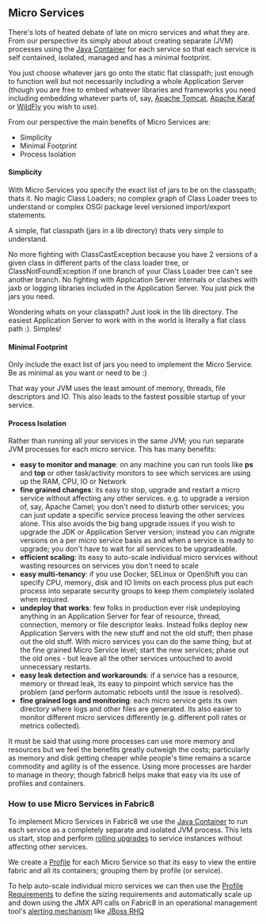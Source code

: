 ## Micro Services

There's lots of heated debate of late on micro services and what they are. From our perspective its simply about about creating separate (JVM) processes using the [Java Container](javaContainer.html) for each service so that each service is self contained, isolated, managed and has a minimal footprint.

You just choose whatever jars go onto the static flat classpath; just enough to function well but not necessarily including a whole Application Server (though you are free to embed whatever libraries and frameworks you need including embedding whatever parts of, say, [Apache Tomcat](http://tomcat.apache.org/), [Apache Karaf](http://karaf.apache.org/) or [WildFly](http://wildfly.org/) you wish to use).

From our perspective the main benefits of Micro Services are:

* Simplicity
* Minimal Footprint
* Process Isolation

#### Simplicity

With Micro Services you specify the exact list of jars to be on the classpath; thats it. No magic Class Loaders; no complex graph of Class Loader trees to understand or complex OSGi package level versioned import/export statements. 

A simple, flat classpath (jars in a lib directory) thats very simple to understand.  

No more fighting with ClassCastException because you have 2 versions of a given class in different parts of the class loader tree, or ClassNotFoundException if one branch of your Class Loader tree can't see another branch. No fighting with Application Server internals or clashes with jaxb or logging libraries included in the Application Server. You just pick the jars you need.

Wondering whats on your classpath? Just look in the lib directory. The easiest Application Server to work with in the world is literally a flat class path :). Simples!

#### Minimal Footprint

Only include the exact list of jars you need to implement the Micro Service. Be as minimal as you want or need to be :)

That way your JVM uses the least amount of memory, threads, file descriptors and IO. This also leads to the fastest possible startup of your service. 

#### Process Isolation

Rather than running all your services in the same JVM; you run separate JVM processes for each micro service. This has many benefits:

* **easy to monitor and manage**: on any machine you can run tools like **ps** and **top** or other task/activity monitors to see which services are using up the RAM, CPU, IO or Network
* **fine grained changes**: its easy to stop, upgrade and restart a micro service without affecting any other services. e.g. to upgrade a version of, say, Apache Camel; you don't need to disturb other services; you can just update a specific service process leaving the other services alone. This also avoids the big bang upgrade issues if you wish to upgrade the JDK or Application Server version; instead you can migrate versions on a per micro service basis as and when a service is ready to upgrade; you don't have to wait for all services to be upgradeable.
* **efficient scaling**: its easy to auto-scale individual micro services without wasting resources on services you don't need to scale
* **easy multi-tenancy**: if you use Docker, SELinux or OpenShift you can specify CPU, memory, disk and IO limits on each process plus put each process into separate security groups to keep them completely isolated when required.
* **undeploy that works**: few folks in production ever risk undeploying anything in an Application Server for fear of resource, thread, connection, memory or file descriptor leaks. Instead folks deploy new Application Servers with the new stuff and not the old stuff; then phase out the old stuff. With micro services you can do the same thing; but at the fine grained Micro Service level; start the new services; phase out the old ones - but leave all the other services untouched to avoid unnecessary restarts.
* **easy leak detection and workarounds**: if a service has a resource, memory or thread leak, its easy to pinpoint which service has the problem (and perform automatic reboots until the issue is resolved).
* **fine grained logs and monitoring**: each micro service gets its own directory where logs and other files are generated. Its also easier to monitor different micro services differently (e.g. different poll rates or metrics collected).

It must be said that using more processes can use more memory and resources but we feel the benefits greatly outweigh the costs; particularly as memory and disk getting cheaper while people's time remains a scarce commodity and agility is of the essence. Using more processes are harder to manage in theory; though fabric8 helps make that easy via its use of profiles and containers.

### How to use Micro Services in Fabric8

To implement Micro Services in Fabric8 we use the [Java Container](javaContainer.html) to run each service as a completely separate and isolated JVM process. This lets us start, stop and perform [rolling upgrades](rollingUpgrade.html) to service instances without affecting other services.

We create a [Profile](profiles.html) for each Micro Service so that its easy to view the entire fabric and all its containers; grouping them by profile (or service).

To help auto-scale individual micro services we can then use the [Profile Requirements](requirements.html) to define the sizing requirements and automatically scale up and down using the JMX API calls on Fabric8 in an operational management tool's [alerting mechanism](https://docs.jboss.org/author/display/RHQ/Alerts) like [JBoss RHQ](http://rhq.jboss.org/)


